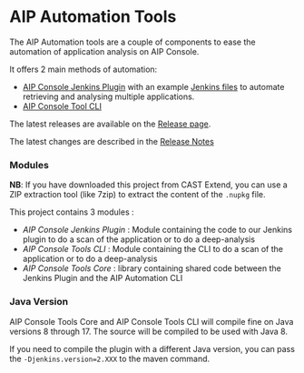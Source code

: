 # AIP Automation Tools

The AIP Automation tools are a couple of components to ease the automation of application analysis on AIP Console.

It offers 2 main methods of automation:
* [AIP Console Jenkins Plugin](./aip-console-jenkins/README.md) with an example [Jenkins files](./aip-console-jenkins/examples/dynamic-pipeline-example/README.md) to automate retrieving and analysing multiple applications.
* [AIP Console Tool CLI](./aip-console-tools-cli/README.md)

The latest releases are available on the [Release page](https://github.com/CAST-Extend/com.castsoftware.aip.console.tools/releases).

The latest changes are described in the [Release Notes](./RELEASE-NOTES.md)

### Modules

**NB**: If you have downloaded this project from CAST Extend, you can use a ZIP extraction tool (like 7zip) to extract the content of the `.nupkg` file.

This project contains 3 modules :

* *AIP Console Jenkins Plugin* : Module containing the code to our Jenkins plugin to do a scan of the application or to do a deep-analysis
* *AIP Console Tools CLI* : Module containing the CLI to do a scan of the application or to do a deep-analysis
* *AIP Console Tools Core* : library containing shared code between the Jenkins Plugin and the AIP Automation CLI

### Java Version

AIP Console Tools Core and AIP Console Tools CLI will compile fine on Java versions 8 through 17. The source will be compiled to be used with Java 8.

If you need to compile the plugin with a different Java version, you can pass the `-Djenkins.version=2.XXX` to the maven command.
